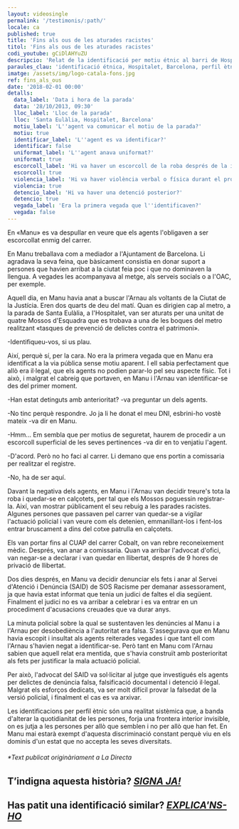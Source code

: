 ```yaml
---
layout: videosingle
permalink: '/testimonis/:path/'
locale: ca
published: true
title: 'Fins als ous de les aturades racistes'
titol: 'Fins als ous de les aturades racistes'
codi_youtube: gCiDlAHYuZU
descripcio: 'Relat de la identificació per motiu étnic al barri de Hospitalet de Barcelona.'
paraules_clau: 'identificació étnica, Hospitalet, Barcelona, perfil ètnic'
imatge: /assets/img/logo-catala-fons.jpg
ref: fins_als_ous
date: '2018-02-01 00:00'
detalls:
  data_label: 'Data i hora de la parada'
  data: '28/10/2013, 09:30'
  lloc_label: 'Lloc de la parada'
  lloc: 'Santa Eulàlia, Hospitalet, Barcelona'
  motiu_label: 'L''agent va comunicar el motiu de la parada?'
  motiu: true
  identificar_label: 'L''agent es va identificar?'
  identificar: false
  uniformat_label: 'L''agent anava uniformat?'
  uniformat: true
  escorcoll_label: 'Hi va haver un escorcoll de la roba després de la identificació?'
  escorcoll: true
  violencia_label: 'Hi va haver violència verbal o física durant el procediment d''identificació i registre?'
  violencia: true
  detencio_label: 'Hi va haver una detenció posterior?'
  detencio: true
  vegada_label: 'Era la primera vegada que l''identificaven?'
  vegada: false
---
```

En «Manu» es va despullar en veure que els agents l'obligaven a ser escorcollat enmig del carrer.

En Manu treballava com a mediador a l'Ajuntament de Barcelona. Li agradava la seva feina, que bàsicament consistia en donar suport a persones que havien arribat a la ciutat feia poc i que no dominaven la llengua. A vegades les acompanyava al metge, als serveis socials o a l'OAC, per exemple.

Aquell dia, en Manu havia anat a buscar l'Arnau als voltants de la Ciutat de la Justícia. Eren dos quarts de deu del matí. Quan es dirigien cap al metro, a la parada de Santa Eulàlia, a l'Hospitalet, van ser aturats per una unitat de quatre Mossos d'Esquadra que es trobava a una de les boques del metro realitzant «tasques de prevenció de delictes contra el patrimoni».

-Identifiqueu-vos, si us plau.

Així, perquè sí, per la cara. No era la primera vegada que en Manu era identificat a la via pública sense motiu aparent. I ell sabia perfectament que allò era il·legal, que els agents no podien parar-lo pel seu aspecte físic. Tot i això, i malgrat el cabreig que portaven, en Manu i l'Arnau van identificar-se des del primer moment.

-Han estat detinguts amb anterioritat? -va preguntar un dels agents.

-No tinc perquè respondre. Jo ja li he donat el meu DNI, esbrini-ho vostè mateix -va dir en Manu.

-Hmm... Em sembla que per motius de seguretat, haurem de procedir a un escorcoll superficial de les seves pertinences -va dir en to venjatiu l'agent.

-D'acord. Però no ho faci al carrer. Li demano que ens portin a comissaria per realitzar el registre.

-No, ha de ser aquí.

Davant la negativa dels agents, en Manu i l'Arnau van decidir treure's tota la roba i quedar-se en calçotets, per tal que els Mossos poguessin registrar-la. Així, van mostrar públicament el seu rebuig a les parades racistes. Algunes persones que passaven pel carrer van quedar-se a vigilar l'actuació policial i van veure com els detenien, emmanillant-los i fent-los entrar bruscament a dins del cotxe patrulla en calçotets.

Els van portar fins al CUAP del carrer Cobalt, on van rebre reconeixement mèdic. Després, van anar a comissaria. Quan va arribar l'advocat d'ofici, van negar-se a declarar i van quedar en llibertat, després de 9 hores de privació de llibertat.

Dos dies després, en Manu va decidir denunciar els fets i anar al Servei d'Atenció i Denúncia (SAID) de SOS Racisme per demanar assessorament, ja que havia estat informat que tenia un judici de faltes el dia següent. Finalment el judici no es va arribar a celebrar i es va entrar en un procediment d'acusacions creuades que va durar anys.

La minuta policial sobre la qual se sustentaven les denúncies al Manu i a l'Arnau per desobediència a l'autoritat era falsa. S'assegurava que en Manu havia escopit i insultat als agents reiterades vegades i que tant ell com l'Arnau s'havien negat a identificar-se. Però tant en Manu com l'Arnau sabien que aquell relat era mentida, que s'havia construït amb posterioritat als fets per justificar la mala actuació policial.

Per això, l'advocat del SAID va sol·licitar al jutge que investigués els agents per delictes de denúncia falsa, falsificació documental i detenció il·legal. Malgrat els esforços dedicats, va ser molt difícil provar la falsedat de la versió policial, i finalment el cas es va arxivar.

Les identificacions per perfil ètnic són una realitat sistèmica que, a banda d'alterar la quotidianitat de les persones, forja una frontera interior invisible, on es jutja a les persones per allò que semblen i no per allò que han fet. En Manu mai estarà exempt d'aquesta discriminació constant perquè viu en els dominis d'un estat que no accepta les seves diversitats.

###### \*Text publicat originàriament a La Directa

## T’indigna aquesta història? [**_SIGNA JA!_**](https://www.pareudepararme.org/manifest/#formulari)

## Has patit una identificació similar? [**_EXPLICA'NS-HO_**](https://www.pareudepararme.org/#report-incident)